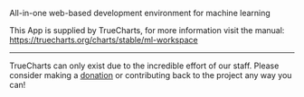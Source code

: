 All-in-one web-based development environment for machine learning

This App is supplied by TrueCharts, for more information visit the manual: https://truecharts.org/charts/stable/ml-workspace

---

TrueCharts can only exist due to the incredible effort of our staff.
Please consider making a [donation](https://truecharts.org/docs/about/sponsor) or contributing back to the project any way you can!
